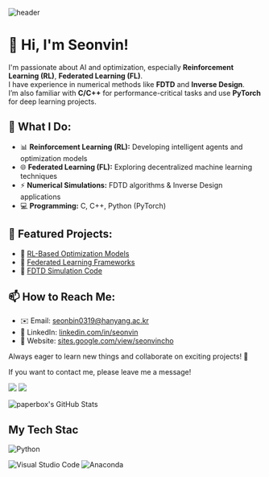 ![header](https://capsule-render.vercel.app/api?type=waving&color=timeGradient&height=200&section=header&text=Seonvin%20Cho&fontSize=60&fontAlign=70)

# 👋 Hi, I'm Seonvin!

I'm passionate about AI and optimization, especially **Reinforcement Learning (RL)**, **Federated Learning (FL)**.  
I have experience in numerical methods like **FDTD** and **Inverse Design**.  
I’m also familiar with **C/C++** for performance-critical tasks and use **PyTorch** for deep learning projects.

## 🚀 What I Do:
- 📊 **Reinforcement Learning (RL):** Developing intelligent agents and optimization models
- 🌐 **Federated Learning (FL):** Exploring decentralized machine learning techniques
- ⚡ **Numerical Simulations:** FDTD algorithms & Inverse Design applications
- 💻 **Programming:** C, C++, Python (PyTorch)

## 📂 Featured Projects:
- 🔗 [RL-Based Optimization Models](https://github.com/seonvin/RL-Optimization)
- 🔗 [Federated Learning Frameworks](https://github.com/seonvin/FL-Frameworks)
- 🔗 [FDTD Simulation Code](https://github.com/seonvin/FDTD-Simulations)

## 📫 How to Reach Me:
- ✉️ Email: seonbin0319@hanyang.ac.kr
- 🔗 LinkedIn: [linkedin.com/in/seonvin](https://www.linkedin.com/in/%EC%84%A0%EB%B9%88-%EC%A1%B0-0b7b59219/)
- 🔗 Website: [sites.google.com/view/seonvincho](https://sites.google.com/view/seonvincho/home?authuser=0)

Always eager to learn new things and collaborate on exciting projects! 🚀

If you want to contact me, please leave me a message!
<p>
  <a href="mailto:pureum0319@gmail.com" target="_blank"><img src="https://img.shields.io/badge/pureum0319@gmail.com-EA4335?style=flat-square&logo=Gmail&logoColor=white"/></a>
  <a href="https://www.instagram.com/seon_lit_bin0319/"><img src=https://img.shields.io/badge/Instagram-2EFE2E.svg?style=flat-squar&logo=Instagram&logoColor=%2361DAFB/></a>

![paperbox's GitHub Stats](https://github-readme-stats.vercel.app/api?username=seonvin0319&show_icons=true&count_private=true&theme=buefy)


## My Tech Stac
![Python](https://img.shields.io/badge/python-3fe7e2.svg?style=for-the-badge&logo=python&logoColor=ffdd54) 
  

![Visual Studio Code](https://img.shields.io/badge/Visual%20Studio%20Code-0078d7.svg?style=for-the-badge&logo=visual-studio-code&logoColor=white)  ![Anaconda](https://img.shields.io/badge/Anaconda-3FFC2A.svg?style=for-the-badge&logo=anaconda&logoColor=white)
